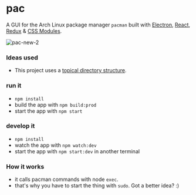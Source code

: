 # pac
A GUI for the Arch Linux package manager `pacman` built with [Electron](http://electron.atom.io/), [React](https://facebook.github.io/react), [Redux](https://github.com/rackt/redux) & [CSS Modules](https://github.com/css-modules/css-modules).

![pac-new-2](https://cloud.githubusercontent.com/assets/3755413/12868021/148a9808-ccfd-11e5-8807-c5c8d9f74f6d.png)

### Ideas used
- This project uses a [topical directory structure](http://marmelab.com/blog/2015/12/17/react-directory-structure.html).

### run it
- `npm install`
- build the app with `npm build:prod`
- start the app with `npm start`

### develop it
- `npm install`
- watch the app with `npm watch:dev`
- start the app with `npm start:dev` in another terminal

### How it works
- it calls pacman commands with node `exec`.
- that's why you have to start the thing with `sudo`. Got a better idea? :)

